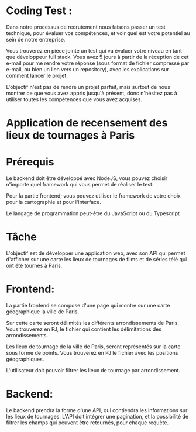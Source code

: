 # Coding Test :  

Dans notre processus de recrutement nous faisons passer un test technique, pour évaluer 
vos compétences, et voir quel est votre potentiel au sein de notre entreprise.

Vous trouverez en pièce jointe un test qui va évaluer votre niveau en tant que développeur 
full stack. Vous avez 5 jours à partir de la réception de cet e-mail pour me rendre votre 
réponse (sous format de fichier compressé par e-mail, ou bien un lien vers un repository), 
avec les explications sur comment lancer le projet.

L'objectif n'est pas de rendre un projet parfait, mais surtout de nous montrer ce que vous 
avez appris jusqu'à présent, donc n'hésitez pas à utiliser toutes les compétences que vous avez acquises.

# Application de recensement des lieux de tournages à Paris

 
# Prérequis

Le backend doit être développé avec NodeJS, 
vous pouvez choisir n'importe quel framework qui vous 
permet de réaliser le test.

Pour la partie frontend; vous pouvez utiliser le framework 
de votre choix pour la cartographie et pour l'interface.

Le langage de programmation peut-être du JavaScript ou du Typescript

 
# Tâche

L'objectif est de développer une application web, avec son API 
qui permet d'afficher sur une carte les lieux de tournages de films 
et de séries télé qui ont été tournés à Paris.

# Frontend:

La partie frontend se compose d'une page qui montre sur une carte 
géographique la ville de Paris.

Sur cette carte seront délimités les différents arrondissements de Paris. 
Vous trouverez en PJ, le fichier qui contient les délimitations des arrondissements.

Les lieux de tournage de la ville de Paris, seront représentés sur la 
carte sous forme de points. Vous trouverez en PJ le fichier avec les 
positions géographiques.

L'utilisateur doit pouvoir filtrer les lieux de tournage par arrondissement.

# Backend:

Le backend prendra la forme d'une API, qui contiendra les informations
sur les lieux de tournages.
L'API doit intégrer une pagination, et la possibilité de filtrer 
les champs qui peuvent être retournés, pour chaque requête.    


                          
